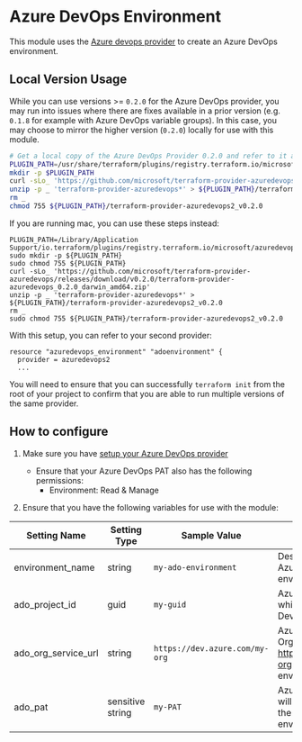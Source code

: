 # Azure DevOps Environment

This module uses the [Azure devops provider](https://registry.terraform.io/providers/microsoft/azuredevops/latest/docs/resources/environment) to create an Azure DevOps environment.

## Local Version Usage

While you can use versions >= `0.2.0` for the Azure DevOps provider, you may run into issues where there are fixes available in a prior version (e.g. `0.1.8` for example with Azure DevOps variable groups).  In this case, you may choose to mirror the higher version (`0.2.0`) locally for use with this module.

```bash
# Get a local copy of the Azure DevOps Provider 0.2.0 and refer to it as azuredevops2 within terraform
PLUGIN_PATH=/usr/share/terraform/plugins/registry.terraform.io/microsoft/azuredevops2/0.2.0/linux_amd64
mkdir -p $PLUGIN_PATH
curl -sLo_ 'https://github.com/microsoft/terraform-provider-azuredevops/releases/download/v0.2.0/terraform-provider-azuredevops_0.2.0_linux_amd64.zip'
unzip -p _ 'terraform-provider-azuredevops*' > ${PLUGIN_PATH}/terraform-provider-azuredevops2_v0.2.0
rm _
chmod 755 ${PLUGIN_PATH}/terraform-provider-azuredevops2_v0.2.0
```

If you are running mac, you can use these steps instead:

```console
PLUGIN_PATH=/Library/Application Support/io.terraform/plugins/registry.terraform.io/microsoft/azuredevops2/0.2.0/darwin_amd64
sudo mkdir -p ${PLUGIN_PATH}
sudo chmod 755 ${PLUGIN_PATH}
curl -sLo_ 'https://github.com/microsoft/terraform-provider-azuredevops/releases/download/v0.2.0/terraform-provider-azuredevops_0.2.0_darwin_amd64.zip'
unzip -p _ 'terraform-provider-azuredevops*' > ${PLUGIN_PATH}/terraform-provider-azuredevops2_v0.2.0
rm _
sudo chmod 755 ${PLUGIN_PATH}/terraform-provider-azuredevops2_v0.2.0
```

With this setup, you can refer to your second provider:

```hcl
resource "azuredevops_environment" "adoenvironment" {
  provider = azuredevops2
  ...
```

You will need to ensure that you can successfully `terraform init` from the root of your project to confirm that you are able to run multiple versions of the same provider.

## How to configure

1. Make sure you have [setup your Azure DevOps provider](https://registry.terraform.io/providers/microsoft/azuredevops/latest/docs/guides/authenticating_using_the_personal_access_token#configure-environment-variables)
    * Ensure that your Azure DevOps PAT also has the following permissions:
        * Environment: Read & Manage 

2. Ensure that you have the following variables for use with the module:

| Setting Name | Setting Type | Sample Value | Notes |
|--|--|--|--|
| environment_name | string | `my-ado-environment` | Desired name for your Azure DevOps environment. |
| ado_project_id | guid | `my-guid` | Azure DevOps Project ID which will host the Azure DevOps environment. |
| ado_org_service_url | string | `https://dev.azure.com/my-org` | Azure DevOps Organization URL e.g. https://dev.azure.com/my-org for your Azure DevOps environment. |
| ado_pat | sensitive string | `my-PAT` | Azure DevOps PAT which will be used to provision the Azure DevOps environment. |
